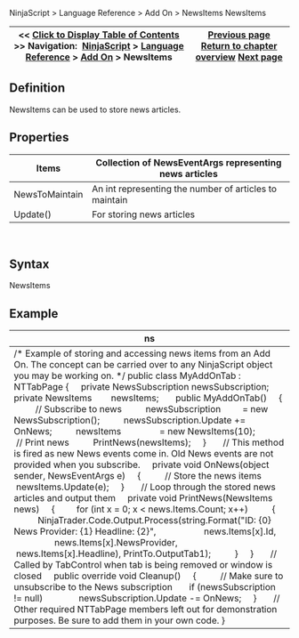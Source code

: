 ﻿
NinjaScript > Language Reference > Add On > NewsItems
NewsItems

| << [Click to Display Table of Contents](newsitems.md) >> **Navigation:**     [NinjaScript](ninjascript-1.md) > [Language Reference](language_reference_wip-1.md) > [Add On](add_on-1.md) > NewsItems | [Previous page](marketdepth-1.md) [Return to chapter overview](add_on-1.md) [Next page](newssubscription-1.md) |
| --- | --- |

## Definition
NewsItems can be used to store news articles.
 
## Properties
| Items | Collection of NewsEventArgs representing news articles |
| --- | --- |
| NewsToMaintain | An int representing the number of articles to maintain |
| Update() | For storing news articles |

 
## Syntax
NewsItems

## Example
| ns |
| --- |
| /* Example of storing and accessing news items from an Add On. The concept can be carried over to any NinjaScript object you may be working on. */ public class MyAddOnTab : NTTabPage {      private NewsSubscription newsSubscription;      private NewsItems        newsItems;        public MyAddOnTab()      {           // Subscribe to news           newsSubscription         = new NewsSubscription();           newsSubscription.Update += OnNews;           newsItems                = new NewsItems(10);             // Print news           PrintNews(newsItems);      }        // This method is fired as new News events come in. Old News events are not provided when you subscribe.      private void OnNews(object sender, NewsEventArgs e)      {           // Store the news items           newsItems.Update(e);      }        // Loop through the stored news articles and output them      private void PrintNews(NewsItems news)      {          for (int x = 0; x < news.Items.Count; x++)           {                NinjaTrader.Code.Output.Process(string.Format("ID: {0} News Provider: {1} Headline: {2}",                     news.Items[x].Id,                     news.Items[x].NewsProvider,                     news.Items[x].Headline), PrintTo.OutputTab1);           }      }        // Called by TabControl when tab is being removed or window is closed      public override void Cleanup()      {           // Make sure to unsubscribe to the News subscription         if (newsSubscription != null)                newsSubscription.Update -= OnNews;      }        // Other required NTTabPage members left out for demonstration purposes. Be sure to add them in your own code. } |

